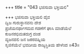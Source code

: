 +++
title = "043 ಭಜಿಸುವಾ ಭಕ್ತಿಯಲಿ"

+++
ಭಜಿಸುವಾ ಭಕ್ತಿಯಲಿ ದೈವ  
ದ್ವಿಜ ಗುರುಸ್ಥಾನವನು ದೇಶ  
ಪ್ರಜೆಯನರ್ಥಾಗಮದ ಗಡಣೆಗೆ ಘಾಸಿ ಮಾಡೆಯೆಲೆ  
ಕುಜನರಭಿಮತದುಗ್ರ ದಂಡ  
ವ್ಯಜನದಲಿ ಜನ ಜಠರವಹ್ನಿಯ  
ಸೃಜಿಸೆಯೆಲೆ ಭವದೀಯ ರಾಜ್ಯಸ್ಥಿತಿಯ ಹೇಳೆಂದ      ॥43॥